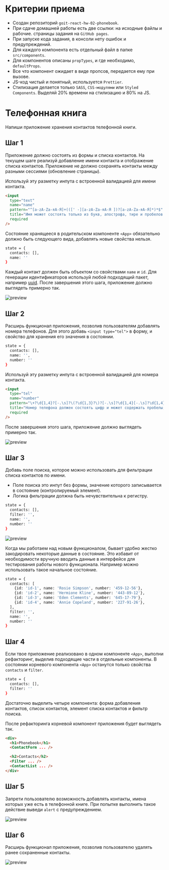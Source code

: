 # Критерии приема

- Создан репозиторий `goit-react-hw-02-phonebook`.
- При сдаче домашней работы есть две ссылки: на исходные файлы и рабочие.
  страницы задания на `GitHub pages`.
- При запуске кода задания, в консоли нету ошибок и предупреждений.
- Для каждого компонента есть отдельный файл в папке `src/components`.
- Для компонентов описаны `propTypes`, и где необходимо, `defaultProps`.
- Все что компонент ожидает в виде пропсов, передается ему при вызове.
- JS-код чистый и понятный, используется `Prettier`.
- Стилизация делается только `SASS`, `CSS-модулями` или `Styled Components`.
  Выделяй 20% времени на стилизацию и 80% на JS.

# Телефонная книга

Напиши приложение хранения контактов телефонной книги.

## Шаг 1

Приложение должно состоять из формы и списка контактов. На текущем шаге реализуй
добавление имени контакта и отображение списка контактов. Приложение не должно
сохранять контакты между разными сессиями (обновление страницы).

Используй эту разметку инпута с встроенной валидацией для имени контакта.

```html
<input
  type="text"
  name="name"
  pattern="^[a-zA-Zа-яА-Я]+(([' -][a-zA-Zа-яА-Я ])?[a-zA-Zа-яА-Я]*)*$"
  title="Имя может состоять только из букв, апострофа, тире и пробелов. Например Adrian, Jacob Mercer, Charles de Batz de Castelmore d'Artagnan и т. п."
  required
/>
```

Состояние хранящееся в родительском компоненте `<App>` обязательно должно быть
следующего вида, добавлять новые свойства нельзя.

```bash
state = {
  contacts: [],
  name: ''
}
```

Каждый контакт должен быть объектом со свойствами `name` и `id`. Для генерации
идентификаторов используй любой подходящий пакет, например
[uuid](https://www.npmjs.com/package/uuid#version-4). После завершения этого
шага, приложение должно выглядеть примерно так.

![preview](https://github.com/goitacademy/react-homework/blob/master/homework-02/phonebook/mockup/step-1.png)

## Шаг 2

Расширь функционал приложения, позволив пользователям добавлять номера
телефонов. Для этого добавь `<input type="tel">` в форму, и свойство для
хранения его значения в состоянии.

```bash
state = {
  contacts: [],
  name: '',
  number: ''
}
```

Используй эту разметку инпута с встроенной валидацией для номера контакта.

```html
<input
  type="tel"
  name="number"
  pattern="\+?\d{1,4}?[-.\s]?\(?\d{1,3}?\)?[-.\s]?\d{1,4}[-.\s]?\d{1,4}[-.\s]?\d{1,9}"
  title="Номер телефона должен состоять цифр и может содержать пробелы, тире, круглые скобки и может начинаться с +"
  required
/>
```

После завершения этого шага, приложение должно выглядеть примерно так.

![preview](https://github.com/goitacademy/react-homework/blob/master/homework-02/phonebook/mockup/step-2.png)

## Шаг 3

Добавь поле поиска, которое можно использовать для фильтрации списка контактов
по имени.

- Поле поиска это инпут без формы, значение которого записывается в состояние
  (контролируемый элемент).
- Логика фильтрации должна быть нечувствительна к регистру.

```bash
state = {
  contacts: [],
  filter: '',
  name: '',
  number: ''
}
```

![preview](https://github.com/goitacademy/react-homework/blob/master/homework-02/phonebook/mockup/step-3.gif)

Когда мы работаем над новым функционалом, бывает удобно жестко закодировать
некоторые данные в состояние. Это избавит от необходимости вручную вводить
данные в интерфейсе для тестирования работы нового функционала. Например можно
использовать такое начальное состояние.

```bash
state = {
  contacts: [
    {id: 'id-1', name: 'Rosie Simpson', number: '459-12-56'},
    {id: 'id-2', name: 'Hermione Kline', number: '443-89-12'},
    {id: 'id-3', name: 'Eden Clements', number: '645-17-79'},
    {id: 'id-4', name: 'Annie Copeland', number: '227-91-26'},
  ],
  filter: '',
  name: '',
  number: ''
}
```

## Шаг 4

Если твое приложение реализовано в одном компоненте `<App>`, выполни
рефакторинг, выделив подходящие части в отдельные компоненты. В состоянии
корневого компонента `<App>` останутся только свойства `contacts` и `filter`.

```bash
state = {
  contacts: [],
  filter: ''
}
```

Достаточно выделить четыре компонента: форма добавления контактов, список
контактов, элемент списка контактов и фильтр поиска.

После рефакторинга корневой компонент приложения будет выглядеть так.

```html
<div>
  <h1>Phonebook</h1>
  <ContactForm ... />

  <h2>Contacts</h2>
  <Filter ... />
  <ContactList ... />
</div>
```

## Шаг 5

Запрети пользователю возможность добавлять контакты, имена которых уже есть в
телефонной книге. При попытке выполнить такое действие выведи `alert` с
предупреждением.

![preview](https://github.com/goitacademy/react-homework/blob/master/homework-02/phonebook/mockup/step-5.png)

## Шаг 6

Расширь функционал приложения, позволив пользователю удалять ранее сохраненные
контакты.

![preview](https://github.com/goitacademy/react-homework/blob/master/homework-02/phonebook/mockup/step-6.gif)
